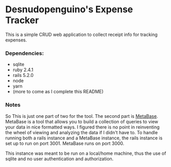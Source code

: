 # Desnudopenguino's Expense Tracker

This is a simple CRUD web application to collect receipt info for tracking expenses.

### Dependencies:
- sqlite
- ruby 2.4.1
- rails 5.2.0
- node
- yarn
- (more to come as I complete this README)

### Notes
So This is just one part of two for the tool. The second part is [MetaBase](https://github.com/metabase/metabase). MetaBase is a tool that allows you to build a collection of queries to view your data in nice formatted ways. I figured there is no point in reinventing the wheel of viewing and analyzing the data if I didn't have to. To handle running both a rails instance and a MetaBase instance, the rails instance is set up to run on port 3001. MetaBase runs on port 3000. 

This instance was meant to be run on a local/home machine, thus the use of sqlite and no user authentication and authorization. 
